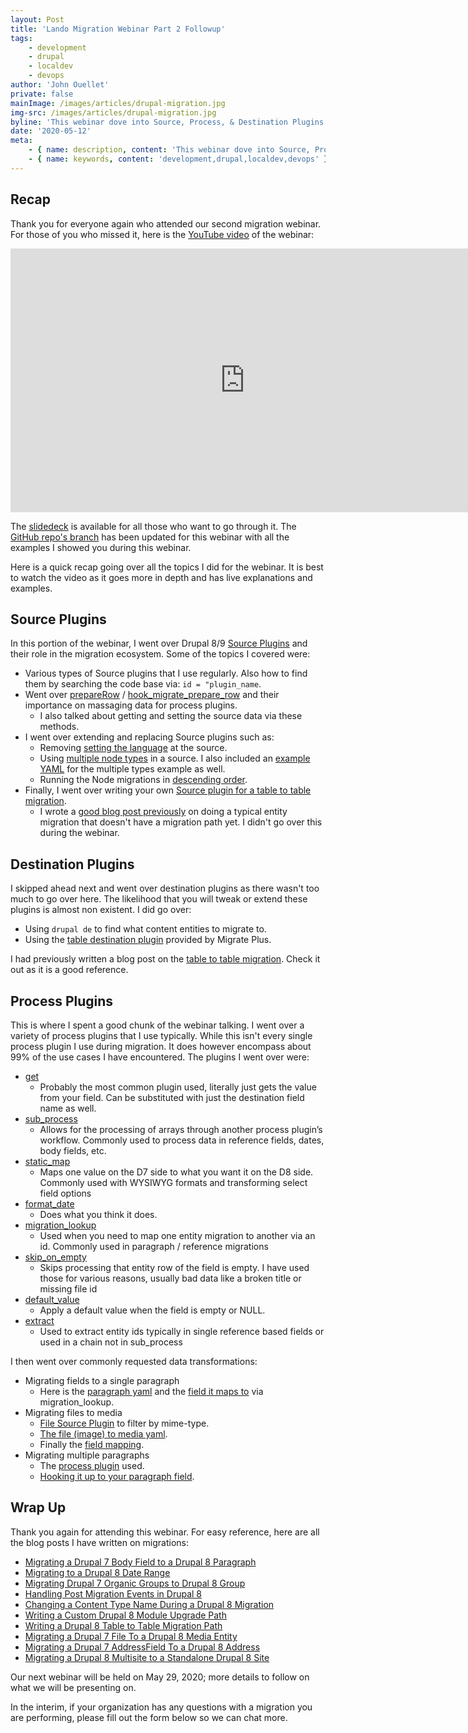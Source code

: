 ```yaml
---
layout: Post
title: 'Lando Migration Webinar Part 2 Followup'
tags:
    - development
    - drupal
    - localdev
    - devops
author: 'John Ouellet'
private: false
mainImage: /images/articles/drupal-migration.jpg
img-src: /images/articles/drupal-migration.jpg
byline: 'This webinar dove into Source, Process, & Destination Plugins for Drupal 8/9 Migrations.'
date: '2020-05-12'
meta:
    - { name: description, content: 'This webinar dove into Source, Process, & Destination Plugins for Drupal 8/9 Migrations.' }
    - { name: keywords, content: 'development,drupal,localdev,devops' }
---
```


## Recap

Thank you for everyone again who attended our second migration webinar.  For those of you who missed it, here is the [YouTube video](https://www.youtube.com/watch?v=C1lhgObpHd8) of the webinar:

<iframe width="750" height="422" src="https://www.youtube.com/embed/mz0ZeeDEVVQ" frameborder="0" allow="accelerometer; autoplay; encrypted-media; gyroscope; picture-in-picture" allowfullscreen></iframe>

The [slidedeck](https://docs.google.com/presentation/d/1EFoW58JEqpuq7DiSr916DZr3WHlbkVdHeddi62TRHA0/edit?usp=sharing) is available for all those who want to go through it.  The [GitHub repo's branch](https://github.com/thinktandem/migration-webinar/tree/webinar-2-final) has been updated for this webinar with all the examples I showed you during this webinar.

Here is a quick recap going over all the topics I did for the webinar.  It is best to watch the video as it goes more in depth and has live explanations and examples.

## Source Plugins

In this portion of the webinar, I went over Drupal 8/9 [Source Plugins](https://www.drupal.org/docs/8/api/migrate-api/migrate-source-plugins) and their role in the migration ecosystem.  Some of the topics I covered were:

- Various types of Source plugins that I use regularly.  Also how to find them by searching the code base via: ```id = "plugin_name```.
- Went over [prepareRow](https://www.drupal.org/node/1132582#prepareRow) / [hook_migrate_prepare_row](https://api.drupal.org/api/drupal/core%21modules%21migrate%21migrate.api.php/function/hook_migrate_prepare_row/8.2.x) and their importance on massaging data for process plugins.
  - I also talked about getting and setting the source data via these methods.
- I went over extending and replacing Source plugins such as:
  - Removing [setting the language](https://github.com/thinktandem/migration-webinar/blob/webinar-2-final/web/modules/custom/migration_boilerplate/src/Plugin/migrate/source/NodeNoLanguage.php) at the source.
  - Using [multiple node types](https://github.com/thinktandem/migration-webinar/blob/webinar-2-final/web/modules/custom/migration_boilerplate/src/Plugin/migrate/source/NodeMultipleTypes.php) in a source.  I also included an [example YAML](https://github.com/thinktandem/migration-webinar/blob/webinar-2-final/web/modules/custom/migration_boilerplate/example_yamls/multiple_types_example.yml) for the multiple types example as well.
  - Running the Node migrations in [descending order](https://github.com/thinktandem/migration-webinar/blob/webinar-2-final/web/modules/custom/migration_boilerplate/src/Plugin/migrate/source/NodeDesc.php).
- Finally, I went over writing your own [Source plugin for a table to table migration](https://github.com/thinktandem/migration-webinar/blob/webinar-2-final/web/modules/custom/migration_boilerplate/src/Plugin/migrate/source/SuperTrillTable.php).
  - I wrote a [good blog post previously](https://thinktandem.io/blog/2018/07/24/writing-a-custom-drupal-8-module-upgrade-path/) on doing a typical entity migration that doesn't have a migration path yet.  I didn't go over this during the webinar.

## Destination Plugins

I skipped ahead next and went over destination plugins as there wasn't too much to go over here.  The likelihood that you will tweak or extend these plugins is almost non existent.  I did go over:

- Using ```drupal de``` to find what content entities to migrate to.
- Using the [table destination plugin](https://github.com/thinktandem/migration-webinar/blob/webinar-2-final/config/sync/migrate_plus.migration.super_trill_table.yml) provided by Migrate Plus.

I had previously written a blog post on the [table to table migration](https://thinktandem.io/blog/2019/03/22/writing-a-drupal-8-table-to-table-migration-path/).  Check it out as it is a good reference.

## Process Plugins

This is where I spent a good chunk of the webinar talking.  I went over a variety of process plugins that I use typically.  While this isn't every single process plugin I use during migration. It does however encompass about 99% of the use cases I have encountered.  The plugins I went over were:

- [get](https://api.drupal.org/api/drupal/core%21modules%21migrate%21src%21Plugin%21migrate%21process%21Get.php/class/Get)
  - Probably the most common plugin used, literally just gets the value from your field. Can be substituted with just the destination field name as well.
- [sub_process](https://api.drupal.org/api/drupal/core%21modules%21migrate%21src%21Plugin%21migrate%21process%21SubProcess.php/class/SubProcess)
  - Allows for the processing of arrays through another process plugin’s workflow.  Commonly used to process data in reference fields, dates, body fields, etc.
- [static_map](https://api.drupal.org/api/drupal/core%21modules%21migrate%21src%21Plugin%21migrate%21process%21StaticMap.php/class/StaticMap)
  - Maps one value on the D7 side to what you want it on the D8 side.  Commonly used with WYSIWYG formats and transforming select field options
- [format_date](https://api.drupal.org/api/drupal/core%21modules%21migrate%21src%21Plugin%21migrate%21process%21FormatDate.php/class/FormatDate)
  - Does what you think it does.
- [migration_lookup](https://api.drupal.org/api/drupal/core%21modules%21migrate%21src%21Plugin%21migrate%21process%21MigrationLookup.php/class/MigrationLookup)
  - Used when you need to map one entity migration to another via an id.  Commonly used in paragraph / reference migrations
- [skip_on_empty](https://api.drupal.org/api/drupal/core%21modules%21migrate%21src%21Plugin%21migrate%21process%21SkipOnEmpty.php/class/SkipOnEmpty)
  - Skips processing that entity row of the field is empty. I have used those for various reasons, usually bad data like a broken title or missing file id
- [default_value](https://api.drupal.org/api/drupal/core%21modules%21migrate%21src%21Plugin%21migrate%21process%21DefaultValue.php/class/DefaultValue)
  - Apply a default value when the field is empty or NULL.
- [extract](https://api.drupal.org/api/drupal/core%21modules%21migrate%21src%21Plugin%21migrate%21process%21Extract.php/class/Extract)
  - Used to extract entity ids typically in single reference based fields or used in a chain not in sub_process

I then went over commonly requested data transformations:

- Migrating fields to a single paragraph
  - Here is the [paragraph yaml](https://github.com/thinktandem/migration-webinar/blob/webinar-2-final/config/sync/migrate_plus.migration.paragraph_image_text.yml) and the [field it maps to](https://github.com/thinktandem/migration-webinar/blob/webinar-2-final/config/sync/migrate_plus.migration.upgrade_d7_node_type_one.yml#L129) via migration_lookup.
- Migrating files to media
  - [File Source Plugin](https://github.com/thinktandem/migration-webinar/blob/webinar-2-final/web/modules/custom/migration_boilerplate/src/Plugin/migrate/source/FileTypeDecide.php) to filter by mime-type.
  - [The file (image) to media yaml](https://github.com/thinktandem/migration-webinar/blob/webinar-2-final/config/sync/migrate_plus.migration.image_to_media.yml).
  - Finally the [field mapping](https://github.com/thinktandem/migration-webinar/blob/webinar-2-final/config/sync/migrate_plus.migration.upgrade_d7_node_type_one.yml#L149).
- Migrating multiple paragraphs
  - The [process plugin](https://github.com/thinktandem/migration-webinar/blob/webinar-2-final/web/modules/custom/migration_boilerplate/src/Plugin/migrate/process/MultipleMigrationLookup.php) used.
  - [Hooking it up to your paragraph field](https://github.com/thinktandem/migration-webinar/blob/webinar-2-final/config/sync/migrate_plus.migration.upgrade_d7_node_type_one.yml#L155).

## Wrap Up

Thank you again for attending this webinar.  For easy reference, here are all the blog posts I have written on migrations:

- [Migrating a Drupal 7 Body Field to a Drupal 8 Paragraph](https://thinktandem.io/blog/2018/02/08/migrating-a-drupal-7-body-field-to-a-drupal-8-paragraph/)
- [Migrating to a Drupal 8 Date Range](https://thinktandem.io/blog/2018/02/27/migrating-to-a-drupal-8-date-range/)
- [Migrating Drupal 7 Organic Groups to Drupal 8 Group](https://thinktandem.io/blog/2018/03/30/migrating-drupal-7-organic-groups-to-drupal-8-group/)
- [Handling Post Migration Events in Drupal 8](https://thinktandem.io/blog/2018/04/20/handling-post-migration-events-in-drupal-8/)
- [Changing a Content Type Name During a Drupal 8 Migration](https://thinktandem.io/blog/2018/07/18/changing-a-content-type-name-during-a-drupal-8-migration/)
- [Writing a Custom Drupal 8 Module Upgrade Path](https://thinktandem.io/blog/2018/07/24/writing-a-custom-drupal-8-module-upgrade-path/)
- [Writing a Drupal 8 Table to Table Migration Path](https://thinktandem.io/blog/2019/03/22/writing-a-drupal-8-table-to-table-migration-path/)
- [Migrating a Drupal 7 File To a Drupal 8 Media Entity](https://thinktandem.io/blog/2019/04/04/migrating-a-drupal-7-file-to-a-drupal-8-media-entity/)
- [Migrating a Drupal 7 AddressField To a Drupal 8 Address](https://thinktandem.io/blog/2019/07/17/migrating-a-drupal-7-addressfield-to-a-drupal-8-address/)
- [Migrating a Drupal 8 Multisite to a Standalone Drupal 8 Site](https://thinktandem.io/blog/2020/03/12/migrating-a-drupal-8-multisite-to-a-standalone-drupal-8-site/)

Our next webinar will be held on May 29, 2020; more details to follow on what we will be presenting on.  

In the interim, if your organization has any questions with a migration you are performing, please fill out the form below so we can chat more.

